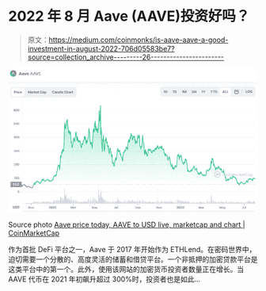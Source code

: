 # 2022 年 8 月 Aave (AAVE)投资好吗？

> 原文：<https://medium.com/coinmonks/is-aave-aave-a-good-investment-in-august-2022-706d05583be7?source=collection_archive---------26----------------------->

![](img/bc1519f266fbd1df06ad024f507d0ddc.png)

Source photo [Aave price today, AAVE to USD live, marketcap and chart | CoinMarketCap](https://coinmarketcap.com/currencies/aave/)

作为首批 DeFi 平台之一，Aave 于 2017 年开始作为 ETHLend。在密码世界中，迫切需要一个分散的、高度灵活的储蓄和借贷平台。一个非抵押的加密贷款平台是这类平台中的第一个。此外，使用该网站的加密货币投资者数量正在增长。当 AAVE 代币在 2021 年初飙升超过 300%时，投资者也是如此…